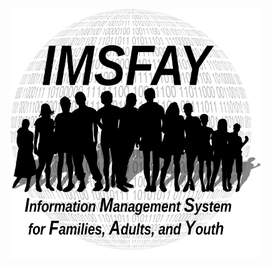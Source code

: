 ![IMSFAY - Information Management System for Families, Adults, and Youth](IMSFAY_Logo-400x400.png "IMSFAY - Information Management System for Families, Adults, and Youth")
